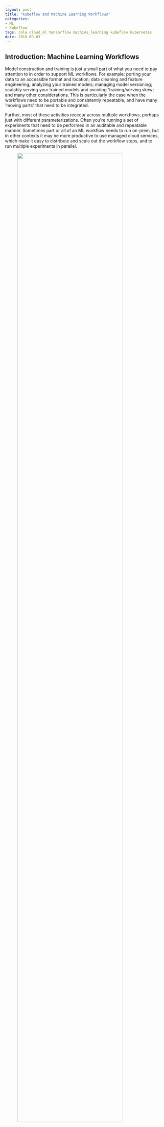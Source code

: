 ```yaml
---
layout: post
title: "Kubeflow and Machine Learning Workflows"
categories:
- ML
- Kubeflow
tags: cmle cloud_ml tensorflow machine_learning kubeflow kubernetes
date: 2018-09-03
---
```


## Introduction: Machine Learning Workflows

Model construction and training is just a small part of what you need to pay attention to in order to support ML workflows. For example: porting your data to an accessible format and location; data cleaning and feature engineering; analyzing your trained models; managing model versioning; scalably serving your trained models and avoiding 'training/serving skew; and many other considerations. This is particularly the case when the workflows need to be portable and consistently repeatable, and have many 'moving parts' that need to be integrated. 

Further, most of these activities reoccur across multiple workflows, perhaps just with different parameterizations. Often you're running a set of experiments that need to be performed in an auditable and repeatable manner. 
Sometimes part or all of an ML workflow needs to run on-prem, but in other contexts it may be more productive to use managed cloud services, which make it easy to distribute and scale out the workflow steps, and to run multiple experiments in parallel.

<!--[** consider annotating the argo workflow diagram to show managed vs 'on prem' variants? .. plus the worfklows should be shown up front here, maybe with slightly more readable names, then repeated below **]
-->
<!--[** something re: ML Ops? re: reusability w.r.t building applications. + distribution and parallelization to speed things up **]
-->

<figure>
<a href="https://storage.googleapis.com/amy-jo/images/kf-argo/ml_workflow.png" target="_blank"><img src="https://storage.googleapis.com/amy-jo/images/kf-argo/ml_workflow.png" width="90%"/></a>
<figcaption><br/><i>Model training is just a small part of a typical ML workflow.</i></figcaption>
</figure>

<p></p>


[**Kubeflow**](https://www.kubeflow.org/) is an OSS [**Kubernetes**](https://github.com/kubeflow/kubeflow)-native platform for developing, orchestrating, deploying, and running scalable and portable end-to-end ML workloads.  It helps support reproducibility and collaboration in ML workflow lifecycles, makes it easier to manage end-to-end orchestration of ML-oriented pipelines, and makes it straightforward to run your workflow in multiple or hybrid environments — swapping between on-premises and Cloud building blocks depending upon context — and to reuse building blocks across different workflows. Kubeflow also provides support for visualization and collaboration in your ML workflow.
(You can find other Kubeflow examples [here](https://github.com/kubeflow/examples) as well).


In this article, we'll describe how you can tackle ML workflow operations by using [Kubeflow](https://www.kubeflow.org/) in conjunction with some other services, and point to some [examples](https://github.com/amygdala/code-snippets/tree/master/ml/kubeflow-argo) that you can try yourself.  The examples revolve around a [TensorFlow](https://tensorflow.org) 'taxi fare tip prediction' model, with data pulled from a [public BigQuery dataset of Chicago taxi trips](https://cloud.google.com/bigquery/public-data/chicago-taxi).

We're running the examples on **[Google Kubernetes Engine](https://cloud.google.com/kubernetes-engine/) (GKE)**.
GKE allows easy integration of GCP services that are relevant for ML workflows, including [Dataflow](https://cloud.google.com/dataflow), [BigQuery](https://cloud.google.com/bigquery), and [Cloud ML Engine](https://cloud.google.com/ml-engine).
(If you need to keep your ML workflows on-premises, you may also be interested in [GKE On-Prem](https://cloud.google.com/gke-on-prem/)).

The [examples](https://github.com/amygdala/code-snippets/tree/master/ml/kubeflow-argo) make use of **[TensorFlow Transform](https://github.com/tensorflow/transform) (TFT)** for data preprocessing and to avoid training/serving skew; Kubeflow's [TFJob](https://www.kubeflow.org/docs/guides/components/tftraining/) [CRD](https://kubernetes.io/docs/concepts/extend-kubernetes/api-extension/custom-resources/) for supporting distributed training; and **[TensorFlow Model Analysis](https://github.com/tensorflow/model-analysis/) (TFMA)** for analysis of learned models, in conjunction with Kubeflow's [JupyterHub](https://github.com/jupyterhub/jupyterhub) notebooks installation.

The workflows also include deployment of the trained models to both
**[Cloud ML Engine Online Prediction](https://cloud.google.com/ml-engine/docs/tensorflow/prediction-overview)**, 
and to **[TensorFlow Serving](https://github.com/tensorflow/serving)** via Kubeflow.

We'll describe all of these components in more detail below, then show how we can *compose* and reuse these building blocks to create scalable ML workflows that exhibit consistency, reproducibility, and portability.

## Kubeflow components

The [examples](https://github.com/amygdala/code-snippets/tree/master/ml/kubeflow-argo) use [Kubeflow](https://www.kubeflow.org/) with [Argo](https://github.com/argoproj/argo) (a container-native workflow framework for Kubernetes) in order to easily support KF-based ML workflows. These examples highlight how Kubeflow can help support portability, composability, scalability, and reproducibility in your ML lifecycle; and make it easier to support [hybrid](https://cloud.google.com/blog/products/gcp/simplifying-machine-learning-on-open-hybrid-clouds-with-kubeflow) ML solutions. 

Kubeflow's core components include: 

- support for distributed [TensorFlow](https://tensorflow.org) training  via the [TFJob](https://www.kubeflow.org/docs/guides/components/tftraining/) [CRD](https://kubernetes.io/docs/concepts/extend-kubernetes/api-extension/custom-resources/);
- serving trained models using [TensorFlow serving](https://github.com/tensorflow/serving);
- and a [JupyterHub](https://github.com/jupyterhub/jupyterhub) installation with many commonly-required libraries and widgets included in the notebook installation, included those needed for [TensorFlow Model Analysis](https://github.com/tensorflow/model-analysis/) (TFMA). 

<figure>
<a href="https://storage.googleapis.com/amy-jo/images/kf-argo/kf_in_the_box.png" target="_blank"><img src="https://storage.googleapis.com/amy-jo/images/kf-argo/kf_in_the_box.png" width="90%"/></a>
<figcaption><br/><i>Kubeflow's current core components focus on the activities highlighted in red.</i></figcaption>
</figure>

<p></p>

We use all of these in our examples, and describe them in more detail below.  
(Kubeflow also includes support for other components not used in our examples).


## TFX building blocks

[TensorFlow Extended (TFX)](https://www.tensorflow.org/tfx/) is a TensorFlow-based general-purpose machine learning platform implemented at Google.
TFX grew out of an [internal project](), and you can find more of an overview [here](https://dl.acm.org/citation.cfm?id=3098021).

TFX components are in the process of being open-sourced, and Kubeflow and our example ML workflows use three of them as building blocks: [TensorFlow Transform](https://github.com/tensorflow/transform), [TensorFlow Model Analysis](https://github.com/tensorflow/model-analysis/), and [TensorFlow serving](https://github.com/tensorflow/serving).

### TensorFlow Transform

**TensorFlow Transform (TFT)** is a library for preprocessing data with TensorFlow. `tf.Transform` is useful for data that requires a full pass of the dataset, such as normalizing an input value by mean and standard deviation; converting a vocabulary to integers by looking at all input examples for values; or categorizing inputs into buckets based on the observed data distribution.

Importantly, its use can also prevent **training-serving skew**, which is a problem that occurs when the feature pre-processing done for training data is not the same as that done for new data prior to prediction. It is easy for this inconsistency to arise when training and serving are managed by different teams, often using different machines or clusters.

However, by using TFT for pre-processing, the output of `tf.Transform` is exported as a *TensorFlow graph* to use for both training and serving, and this TFT graph is exported as part of the trained model graph. This prevents training-serving skew, since the same transformations are applied in both stages. The [example workflows](https://github.com/amygdala/code-snippets/tree/master/ml/kubeflow-argo) **use TFT to support pre-preprocessing**, and this means that after the trained models are deployed for serving and we send a prediction request, the prediction input data is being processed in exactly the same way as was done for training, without the need for any client-side preprocessing framework.

[**Apache Beam**](https://beam.apache.org/) is an OSS framework that lets you implement batch and streaming data processing jobs that run on any execution engine, via a unified programming model for both batch and streaming use cases.
Beam is required to run distributed TFT analysis: essentially, you build Beam pipelines that describe the TFT transformations you want to perform. 
By default, Apache Beam runs in local mode, but can also run in distributed mode using [**Google Cloud Dataflow**](https://cloud.google.com/dataflow), Google Cloud's managed service for running Beam pipelines.  The workflows in [the examples](https://github.com/amygdala/code-snippets/tree/master/ml/kubeflow-argo) use the Beam local runner by default, but can be configured to transparently use Dataflow instead. (For these examples, the default datasets are small, so running locally works fine; but for processing larger datasets, Dataflow lets you automatically scale out your processing across multiple workers).


### TensorFlow Model Analysis (and JupyterHub on Kubeflow)

The second TFX component used in the example workflows is [TensorFlow Model Analysis](https://github.com/tensorflow/model-analysis/) (TFMA).

TFMA is a library for evaluating TensorFlow models. It allows users to evaluate their models on large amounts of data in a distributed manner, using the same metrics defined in their trainer. These metrics can be computed over different slices of data and visualized in Jupyter notebooks.  

<figure>
<a href="https://raw.githubusercontent.com/tensorflow/model-analysis/master/g3doc/images/tfma-slicing-metrics-browser.gif" target="_blank"><img src="https://raw.githubusercontent.com/tensorflow/model-analysis/master/g3doc/images/tfma-slicing-metrics-browser.gif" width="90%"/></a>
<figcaption><br/><i>Visual analysis of TFMA slice results.</i></figcaption>
</figure>

<p></p>

You can compute slices you know you're going to be interested in looking at as part of your main ML workflow, so that the results are ready to examine in a notebook environment.  That's what we do in these example workflows.
Kubflow includes a [JupyterHub](https://github.com/jupyterhub/jupyterhub) installation with the necessary TFMA libraries and widgets installed, and this makes it very straightforward to explore the analysis results in a Kubeflow-supported Jupyter notebook. (Tensorflow Transform libraries are also installed, along with many others).

As with TFT, Apache Beam is required to run distributed analysis; and similarly to TFT, the example workflows support use of the Beam local runner, and can also be run on Dataflow. For the small example datasets, running Beam locally works fine.


### TensorFlow Serving

[TensorFlow Serving](https://github.com/tensorflow/serving) (often abbreviated as "TF-Serving") is another TFX component: an OSS library for serving machine learning models. It deals with the *inference* aspect of machine learning, managing and serving trained models, and can help if you want to serve your TensorFlow models on-prem.  TensorFlow Serving is [a Kubeflow core component](https://www.kubeflow.org/docs/guides/components/tfserving/), which means that it is installed by default when you deploy Kubeflow. [One of the examples](https://github.com/amygdala/code-snippets/tree/master/ml/kubeflow-argo/samples/kubeflow-tf/README.md#example-workflow-1) includes the deployment of trained models to TF-serving, and the example repo includes a client script that can be used to make requests to the deployed TF-serving models.

## Cloud ML Engine Online Prediction

**[Google Cloud ML Engine](https://cloud.google.com/ml-engine/docs/)** is a managed service for training and serving ML models: not only TensorFlow, but scikit-learn and XGBoost as well. 
Cloud ML Engine makes it easy to do distributed training and scalable serving, and provides monitoring, logging, and model and model version management. Cloud ML Engine services can be used as key building blocks for many ML workflows.

For the examples described in this post, since we're highlighting Kubeflow's [TFJob](https://www.kubeflow.org/docs/guides/components/tftraining/), we're not using Cloud ML Engine for training (though we could).
However, we're deploying the trained TensorFlow models to [Cloud ML Engine Online Prediction](https://cloud.google.com/ml-engine/docs/tensorflow/online-predict), which provides scalable serving — say, if you're accessing a model via an app you built, and the app becomes popular, you have no worries about your model serving infrastructure falling over when it gets a barrage of requests.

The workflow deploys the trained models as *versions* of a specific model, in this case named `taxifare`.
Once the model versions are deployed, we can make prediction requests against a specific version.  The [Google Cloud Platform Console](https://console.cloud.google.com) lets you browse through the deployed versions of your different models, set one to be the default, and get information about when each was deployed and last accessed. (In the screenshot below, the rather goofy model version names were generated automatically by our example ML workflow code).

<figure>
<a href="https://storage.googleapis.com/amy-jo/images/kf-argo/cmle_model_versions_.png" target="_blank"><img src="https://storage.googleapis.com/amy-jo/images/kf-argo/cmle_model_versions_.png" width="90%"/></a>
<figcaption><br/><i>Listing versions of a model named 'taxifare' deployed to the Cloud ML Engine Online Prediction service.</i></figcaption>
</figure>

<p></p>

As mentioned above, our workflows use TensorFlow Model Analysis to analyze and compare the learned models, and we can use that information to select the best version as the default — the version served when you make an API request using just the `taxifare` model name. You can set the default version from the GCP Console, or via the [gcloud](https://cloud.google.com/sdk/) tool from the command line.


## Building and Running ML workflows

The building blocks described above can be composed to support common and useful ML workflow patterns. They let us build pipelines that support data ingestion, feature pre-processing, distributed training, evaluation, and serving. Our [examples](https://github.com/amygdala/code-snippets/tree/master/ml/kubeflow-argo) show variants on this basic workflow, and illustrate how easy it is to create these variants via reusable building blocks. 

We're using [Argo](https://github.com/argoproj/argo) (a container-native workflow framework for Kubernetes) for workflow support, and so under the hood, the workflow component definitions use [Docker](https://www.docker.com/) images with parameterizable entry points. This ensures that the workflow components are always **modular** and **portable**.
Many of the workflow components access core Kubeflow components, and some make API calls to Google Cloud Platform managed services (like Cloud ML Engine).

Below, we describe in more detail two example ML workflows built from these components. 

### Running the example workflows

To run the following workflows yourself, see the [README](https://github.com/amygdala/code-snippets/tree/master/ml/kubeflow-argo/README.md), which walks you through the necessary installation steps and describes the code in more detail.

### Example Workflow 1

Our [first example workflow](https://github.com/amygdala/code-snippets/tree/master/ml/kubeflow-argo/samples/kubeflow-tf/README.md#example-workflow-1) illustrates how you can use an ML workflow to experiment with
[TFT](https://github.com/tensorflow/transform)-based feature engineering, and how you can support a hybrid ML flow that serves your trained model from both on-prem and cloud endpoints.

<figure>
<a href="https://storage.googleapis.com/amy-jo/images/kf-argo/argo_workflow1.png" target="_blank"><img src="https://storage.googleapis.com/amy-jo/images/kf-argo/argo_workflow1.png" width="90%"/></a>
<figcaption><br><i>A rendering of a workflow for TFT-based feature engineering experimentation, via the Argo UI.</i></figcaption>
</figure>

<p></p>

The workflow runs two paths concurrently, using a different TFT *preprocessing function* for each path ([`preprocessing.py`](https://github.com/amygdala/code-snippets/tree/master/ml/kubeflow-argo/components/dataflow/tft/preprocessing.py) vs [`preprocessing2.py`](https://github.com/amygdala/code-snippets/tree/master/ml/kubeflow-argo/components/dataflow/tft/preprocessing2.py)). By designing the TFT workflow component to take the preprocessing function definition as an argument, the component is easily reusable across workflows.

Then each model variant is trained, using Kubeflow's [TFJob](https://www.kubeflow.org/docs/guides/components/tftraining/) [CRD](https://kubernetes.io/docs/concepts/extend-kubernetes/api-extension/custom-resources/).  For example purposes, **distributed training** is used for one path, leveraging `TFJob`'s easy support for distribution, and single-node training is used for the other.  This distinction is made by specifying the number of *workers* and *parameter servers* to use for the training job. 

Then, the workflow runs runs TFMA analysis on both trained models, so that they can be evaluated and compared, and at the same time deploys the trained models to *both* Cloud ML Engine and TF-Serving. With the use of TFT, the deployed models include the TFT-generated preprocessing graphs, so we don't have to worry about training/serving skew; and by using modular building blocks, it becomes much easier to build such experiments.

This example shows how you can support **hybrid workflows**, where, say, your training runs on-prem (maybe you have some sensitive training data), and then you deploy to both your on-prem TensorFlow Serving cluster and Cloud ML Engine.
It also shows how easy it is to **scale out a Kubeflow TensorFlow training job**, going from a single-node to a large distributed cluster, by just changing the job parameters.

#### Use Kubeflow to visualize model analysis results in a Jupyter notebook

In both of our example workflows, we run TensorFlow Model Analysis (TFMA) on the trained models, using a provided [specification of how to slice the data](https://github.com/amygdala/code-snippets/tree/master/ml/kubeflow-argo/components/dataflow/tfma/model_analysis-taxi.py#L45).  

At any time after this workflow step has been run, the TFMA results can be visualized via a Jupyter notebook, making it easy to assess model quality or compare models.

Kubeflow's [JupyterHub](https://github.com/jupyterhub/jupyterhub) installation makes this easy to do, via a `port-forward` to your Kubernetes Engine cluster. The necessary libraries and visualization widgets are already installed.
If you're playing along, see the *"To connect to your Jupyter Notebook locally"* section in this [Kubeflow guide](https://www.kubeflow.org/docs/guides/components/jupyter/) for more info.
Then load and run the [`tfma_expers.ipynb`](https://github.com/amygdala/code-snippets/tree/master/ml/kubeflow-argo/components/dataflow/tfma/tfma_expers.ipynb) notebook to explore the results of the TFMA analysis.


### Example Workflow 2

The [second example workflow](https://github.com/amygdala/code-snippets/tree/master/ml/kubeflow-argo/samples/kubeflow-tf/README.md#example-workflow-2) shows how you might use TFMA to investigate relative accuracies of models trained on different datasets, evaluating against fresh data. As part of the preprocessing step, it pulls data directly from the source [BigQuery Chicago taxi dataset](https://cloud.google.com/bigquery/public-data/chicago-taxi), with differing min and max time boundaries, effectively training on 'recent' data vs a batch that includes older data.  Then, it runs TFMA analysis on both learned models, using the newest data for evaluation.  It also evaluates the 'recent' data against an older model trained on older data.

As with `Workflow 1` above, the trained models are deployed to Cloud ML Engine, where the most accurate ones can be selected to use for prediction.


<figure>
<a href="https://storage.googleapis.com/amy-jo/images/kf-argo/argo_workflow2.png" target="_blank"><img src="https://storage.googleapis.com/amy-jo/images/kf-argo/argo_workflow2.png" width="90%"/></a>
<figcaption><br/><i>Comparing models trained on datasets that cover differing time intervals.</i></figcaption>
</figure>

<p></p>

So, this example shows how you can define workflows to support consistent model regeneration and re-evaluation over sliding time windows of data, to determine whether the characteristics of new prediction data have changed.  
(While not shown as part of this example, a similar workflow could also be used to support incremental training of an existing model on successive new datasets, and comparison of that model with new models trained 'from scratch').

    
### Use your models for prediction with Cloud ML Engine Online Prediction

As part of both workflows, the trained models were deployed to Cloud ML Engine Online Prediction. The model name
is `taxifare`, and the version names are derived from the workflow names.

You can view the deployed versions of the `taxifare` model in the [GCP Console](https://console.cloud.google.com/mlengine/models).

If you're playing along, it is easy to **make a prediction using one of the deployed Cloud ML Engine model versions**.  Change to the [`components/cmle`](https://github.com/amygdala/code-snippets/tree/master/ml/kubeflow-argo/components/cmle) directory of your repo checkout to find the `temp_input2.json` example input, and run the following command, replacing `<YOUR_PROJECT_NAME>` and `<MODEL_VERSION_NAME>`.

```sh
gcloud ml-engine predict --model=taxifare --json-instances=temp_input2.json --project=<YOUR_PROJECT_NAME> \
 --version=<MODEL_VERSION_NAME>
```

(This command requires that you have the [`gcloud` sdk installed](https://cloud.google.com/sdk/install); or as described in the [README](https://github.com/amygdala/code-snippets/tree/master/ml/kubeflow-argo/README.md), you can use your project's [Cloud Shell](https://cloud.google.com/shell/docs/) instead).  
You can set any of your model versions to be the *default*. For the default model, the request does not need to include the `--version` arg.

### Make predictions using TF-Serving endpoints

The first example workflow deployed the trained models not only to Cloud ML Engine, but also to [TensorFlow Serving](https://github.com/tensorflow/serving), which is part  of the Kubeflow installation.

To make it easy to demo, the TF-serving deployments use a Kubernetes service of type `LoadBalancer`, which creates an endpoint with an external IP. (For a production system, you'd probably want to use something like [Cloud Identity-Aware Proxy](https://cloud.google.com/iap/)).

If you're playing along, you can view the TF-Serving endpoint services created by the workflow by running:

```sh
kubectl get services
```
from the command line.
For this particular workflow, look for the services with prefix `preproc-train-deploy2-analyze` (the workflow prefix), and note their names and external IP addresses. 

It is easy to **make requests to the TensorFlow Serving endpoints** using a client script — find an example script and more detail in [the README](https://github.com/amygdala/code-snippets/tree/master/ml/kubeflow-argo#access-the-tf-serving-endpoints-for-your-learned-model).

Should you want to scale a TF-Serving endpoint to handle a large number of requests, this is easy to do via Kubernetes' underlying capabilities: scale the [Deployment](https://kubernetes.io/docs/concepts/workloads/controllers/deployment/) backing the endpoint service. 


## Learn more, and join the Kubeflow community

We hope these examples encouraged you to [download](https://github.com/kubeflow/kubeflow/releases) and try Kubeflow yourself (please submit bugs and tell us what features you'd like to see!), and even become a contributor.

Here are some resources for learning more and getting help:

- The [Kubeflow Slack channel](https://join.slack.com/t/kubeflow/shared_invite/enQtMjgyMzMxNDgyMTQ5LWUwMTIxNmZlZTk2NGU0MmFiNDE4YWJiMzFiOGNkZGZjZmRlNTExNmUwMmQ2NzMwYzk5YzQxOWQyODBlZGY2OTg)
- [More Kubeflow examples](https://github.com/kubeflow/examples)
- The [Kubeflow-discuss email list](https://groups.google.com/forum/#!forum/kubeflow-discuss)
- The [Kubeflow Twitter account](http://twitter.com/kubeflow)
- Our [weekly community meeting](https://github.com/kubeflow/community)
